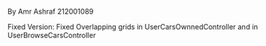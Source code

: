 By Amr Ashraf 212001089


Fixed Version:
Fixed Overlapping grids in UserCarsOwnnedController and in UserBrowseCarsController
